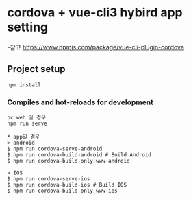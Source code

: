 # cordova + vue-cli3 hybird app setting
-참고 https://www.npmjs.com/package/vue-cli-plugin-cordova

## Project setup
```
npm install
```

### Compiles and hot-reloads for development
```
pc web 일 경우
npm run serve

* app일 경우 
> android 
$ npm run cordova-serve-android  
$ npm run cordova-build-android # Build Android 
$ npm run cordova-build-only-www-android 

> IOS
$ npm run cordova-serve-ios 
$ npm run cordova-build-ios # Build IOS 
$ npm run cordova-build-only-www-ios 

```

